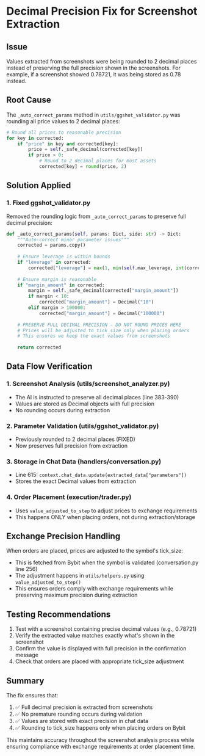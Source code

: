 # Decimal Precision Fix for Screenshot Extraction

## Issue
Values extracted from screenshots were being rounded to 2 decimal places instead of preserving the full precision shown in the screenshots. For example, if a screenshot showed 0.78721, it was being stored as 0.78 instead.

## Root Cause
The `_auto_correct_params` method in `utils/ggshot_validator.py` was rounding all price values to 2 decimal places:

```python
# Round all prices to reasonable precision
for key in corrected:
    if "price" in key and corrected[key]:
        price = self._safe_decimal(corrected[key])
        if price > 0:
            # Round to 2 decimal places for most assets
            corrected[key] = round(price, 2)
```

## Solution Applied

### 1. Fixed ggshot_validator.py
Removed the rounding logic from `_auto_correct_params` to preserve full decimal precision:

```python
def _auto_correct_params(self, params: Dict, side: str) -> Dict:
    """Auto-correct minor parameter issues"""
    corrected = params.copy()
    
    # Ensure leverage is within bounds
    if "leverage" in corrected:
        corrected["leverage"] = max(1, min(self.max_leverage, int(corrected["leverage"])))
    
    # Ensure margin is reasonable
    if "margin_amount" in corrected:
        margin = self._safe_decimal(corrected["margin_amount"])
        if margin < 10:
            corrected["margin_amount"] = Decimal("10")
        elif margin > 100000:
            corrected["margin_amount"] = Decimal("100000")
    
    # PRESERVE FULL DECIMAL PRECISION - DO NOT ROUND PRICES HERE
    # Prices will be adjusted to tick_size only when placing orders
    # This ensures we keep the exact values from screenshots
    
    return corrected
```

## Data Flow Verification

### 1. Screenshot Analysis (utils/screenshot_analyzer.py)
- The AI is instructed to preserve all decimal places (line 383-390)
- Values are stored as Decimal objects with full precision
- No rounding occurs during extraction

### 2. Parameter Validation (utils/ggshot_validator.py)
- Previously rounded to 2 decimal places (FIXED)
- Now preserves full precision from extraction

### 3. Storage in Chat Data (handlers/conversation.py)
- Line 615: `context.chat_data.update(extracted_data["parameters"])`
- Stores the exact Decimal values from extraction

### 4. Order Placement (execution/trader.py)
- Uses `value_adjusted_to_step` to adjust prices to exchange requirements
- This happens ONLY when placing orders, not during extraction/storage

## Exchange Precision Handling

When orders are placed, prices are adjusted to the symbol's tick_size:
- This is fetched from Bybit when the symbol is validated (conversation.py line 256)
- The adjustment happens in `utils/helpers.py` using `value_adjusted_to_step()`
- This ensures orders comply with exchange requirements while preserving maximum precision during extraction

## Testing Recommendations

1. Test with a screenshot containing precise decimal values (e.g., 0.78721)
2. Verify the extracted value matches exactly what's shown in the screenshot
3. Confirm the value is displayed with full precision in the confirmation message
4. Check that orders are placed with appropriate tick_size adjustment

## Summary

The fix ensures that:
1. ✅ Full decimal precision is extracted from screenshots
2. ✅ No premature rounding occurs during validation
3. ✅ Values are stored with exact precision in chat data
4. ✅ Rounding to tick_size happens only when placing orders on Bybit

This maintains accuracy throughout the screenshot analysis process while ensuring compliance with exchange requirements at order placement time.